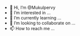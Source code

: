 - 👋 Hi, I’m @Mukulpervy
- 👀 I’m interested in ...
- 🌱 I’m currently learning ...
- 💞️ I’m looking to collaborate on ...
- 📫 How to reach me ...

<!---
Mukulpervy/Mukulpervy is a ✨ special ✨ repository because its `README.md` (this file) appears on your GitHub profile.
You can click the Preview link to take a look at your changes.
--->

